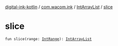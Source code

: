 [digital-ink-kotlin](../../index.md) / [com.wacom.ink](../index.md) / [IntArrayList](index.md) / [slice](./slice.md)

# slice

`fun slice(range: `[`IntRange`](https://kotlinlang.org/api/latest/jvm/stdlib/kotlin.ranges/-int-range/index.html)`): `[`IntArrayList`](index.md)